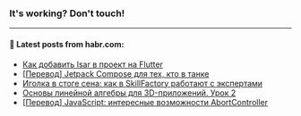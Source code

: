 ### It's working? Don't touch!

---
<!--
#### 🛠️ Technical stack:

![C++](https://img.shields.io/badge/C++-informational?logo=c%2B%2B&style=flat&logoColor=white&color=9C033A)
![Java](https://img.shields.io/badge/Java-informational?logo=java&style=flat&logoColor=white&color=007396)
![Kotlin](https://img.shields.io/badge/Kotlin-informational?logo=Kotlin&style=flat&logoColor=white&color=0095D5)
![JS](https://img.shields.io/badge/JS-informational?logo=javaScript&style=flat&logoColor=black&color=F7Df1E) <br>
![HTML5](https://img.shields.io/badge/HTML5-informational?logo=html5&style=flat&logoColor=white&color=E34F26)
![CSS3](https://img.shields.io/badge/CSS3-informational?logo=css3&style=flat&logoColor=white&color=157286)
![Sass](https://img.shields.io/badge/Saas-informational?logo=sass&style=flat&logoColor=white&color=hotpink)
![PHP](https://img.shields.io/badge/PHP-informational?logo=php&style=flat&logoColor=white&color=777BB4) <br>
![WebPAck](https://img.shields.io/badge/WebPack-informational?logo=webPack&style=flat&logoColor=white&color=FF6F00)
![Bootstrap](https://img.shields.io/badge/Bootstrap-informational?logo=Bootstrap&style=flat&logoColor=white&color=7952B3)
![MySQL](https://img.shields.io/badge/MySQL-informational?logo=MySQL&style=flat&logoColor=white&color=00f) <br>
![NodeJS](https://img.shields.io/badge/NodeJS-informational?logo=node.js&style=flat&logoColor=white&color=43853D)
![Spring](https://img.shields.io/badge/Spring-informational?logo=Spring&style=flat&logoColor=white&color=0A9EDC)
![Angular](https://img.shields.io/badge/Vue-informational?logo=vue.js&style=flat&logoColor=white&color=red)
![Git](https://img.shields.io/badge/Git-informational?logo=git&style=flat&logoColor=white&color=darkorange)

___
-->

#### 💬 Latest posts from habr.com:

<!-- BLOG-POST-LIST:START -->
- [Как добавить Isar в проект на Flutter](https://habr.com/ru/post/673068/?utm_source=habrahabr&utm_medium=rss&utm_campaign=673068)
- [[Перевод] Jetpack Compose для тех, кто в танке](https://habr.com/ru/post/673062/?utm_source=habrahabr&utm_medium=rss&utm_campaign=673062)
- [Иголка в стоге сена: как в SkillFactory работают с экспертами](https://habr.com/ru/post/672934/?utm_source=habrahabr&utm_medium=rss&utm_campaign=672934)
- [Основы линейной алгебры для 3D-приложений. Урок 2](https://habr.com/ru/post/672930/?utm_source=habrahabr&utm_medium=rss&utm_campaign=672930)
- [[Перевод] JavaScript: интересные возможности AbortController](https://habr.com/ru/post/673048/?utm_source=habrahabr&utm_medium=rss&utm_campaign=673048)
<!-- BLOG-POST-LIST:END -->
